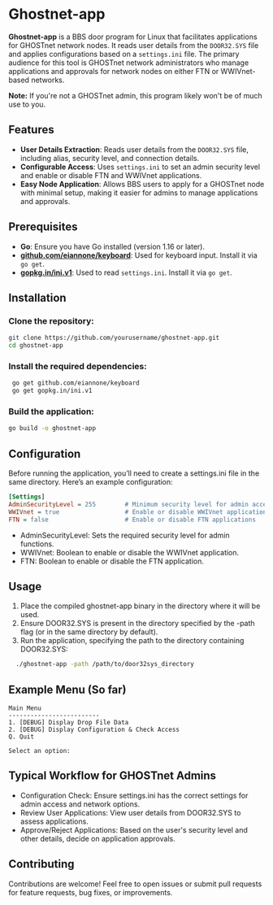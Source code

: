 # Ghostnet-app

**Ghostnet-app** is a BBS door program for Linux that facilitates applications for GHOSTnet network nodes. It reads user details from the `DOOR32.SYS` file and applies configurations based on a `settings.ini` file. The primary audience for this tool is GHOSTnet network administrators who manage applications and approvals for network nodes on either FTN or WWIVnet-based networks.

**Note:** If you're not a GHOSTnet admin, this program likely won't be of much use to you.

## Features

- **User Details Extraction**: Reads user details from the `DOOR32.SYS` file, including alias, security level, and connection details.
- **Configurable Access**: Uses `settings.ini` to set an admin security level and enable or disable FTN and WWIVnet applications.
- **Easy Node Application**: Allows BBS users to apply for a GHOSTnet node with minimal setup, making it easier for admins to manage applications and approvals.

## Prerequisites

- **Go**: Ensure you have Go installed (version 1.16 or later).
- **[github.com/eiannone/keyboard](https://github.com/eiannone/keyboard)**: Used for keyboard input. Install it via `go get`.
- **[gopkg.in/ini.v1](https://gopkg.in/ini.v1)**: Used to read `settings.ini`. Install it via `go get`.

## Installation

### Clone the repository:
   ```bash
   git clone https://github.com/yourusername/ghostnet-app.git
   cd ghostnet-app
   ```
### Install the required dependencies:
  ```bash
   go get github.com/eiannone/keyboard
   go get gopkg.in/ini.v1
  ```
### Build the application:
   ```bash
   go build -o ghostnet-app
   ```
## Configuration
Before running the application, you’ll need to create a settings.ini file in the same directory. Here’s an example configuration:
  ```ini
  [Settings]
  AdminSecurityLevel = 255        # Minimum security level for admin access
  WWIVnet = true                  # Enable or disable WWIVnet applications
  FTN = false                     # Enable or disable FTN applications
  ```
- AdminSecurityLevel: Sets the required security level for admin functions.
- WWIVnet: Boolean to enable or disable the WWIVnet application.
- FTN: Boolean to enable or disable the FTN application.

## Usage
1. Place the compiled ghostnet-app binary in the directory where it will be used.
2. Ensure DOOR32.SYS is present in the directory specified by the -path flag (or in the same directory by default).
3. Run the application, specifying the path to the directory containing DOOR32.SYS:
```bash
  ./ghostnet-app -path /path/to/door32sys_directory
```
## Example Menu (So far)
```
Main Menu
-------------------------
1. [DEBUG] Display Drop File Data
2. [DEBUG] Display Configuration & Check Access
Q. Quit

Select an option:
```
## Typical Workflow for GHOSTnet Admins
- Configuration Check: Ensure settings.ini has the correct settings for admin access and network options.
- Review User Applications: View user details from DOOR32.SYS to assess applications.
- Approve/Reject Applications: Based on the user's security level and other details, decide on application approvals.

## Contributing
Contributions are welcome! Feel free to open issues or submit pull requests for feature requests, bug fixes, or improvements.



